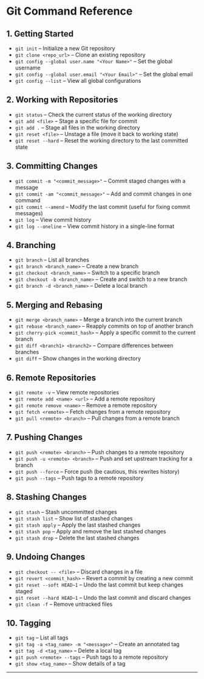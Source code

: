# Git Command Reference


## 1. Getting Started
- `git init` – Initialize a new Git repository  
- `git clone <repo_url>` – Clone an existing repository  
- `git config --global user.name "<Your Name>"` – Set the global username  
- `git config --global user.email "<Your Email>"` – Set the global email  
- `git config --list` – View all global configurations  

## 2. Working with Repositories
- `git status` – Check the current status of the working directory  
- `git add <file>` – Stage a specific file for commit  
- `git add .` – Stage all files in the working directory  
- `git reset <file>` – Unstage a file (move it back to working state)  
- `git reset --hard` – Reset the working directory to the last committed state  

## 3. Committing Changes
- `git commit -m "<commit_message>"` – Commit staged changes with a message  
- `git commit -am "<commit_message>"` – Add and commit changes in one command  
- `git commit --amend` – Modify the last commit (useful for fixing commit messages)  
- `git log` – View commit history  
- `git log --oneline` – View commit history in a single-line format  

## 4. Branching
- `git branch` – List all branches  
- `git branch <branch_name>` – Create a new branch  
- `git checkout <branch_name>` – Switch to a specific branch  
- `git checkout -b <branch_name>` – Create and switch to a new branch  
- `git branch -d <branch_name>` – Delete a local branch  

## 5. Merging and Rebasing
- `git merge <branch_name>` – Merge a branch into the current branch  
- `git rebase <branch_name>` – Reapply commits on top of another branch  
- `git cherry-pick <commit_hash>` – Apply a specific commit to the current branch  
- `git diff <branch1> <branch2>` – Compare differences between branches  
- `git diff` – Show changes in the working directory  

## 6. Remote Repositories
- `git remote -v` – View remote repositories  
- `git remote add <name> <url>` – Add a remote repository  
- `git remote remove <name>` – Remove a remote repository  
- `git fetch <remote>` – Fetch changes from a remote repository  
- `git pull <remote> <branch>` – Pull changes from a remote branch  

## 7. Pushing Changes
- `git push <remote> <branch>` – Push changes to a remote repository  
- `git push -u <remote> <branch>` – Push and set upstream tracking for a branch  
- `git push --force` – Force push (be cautious, this rewrites history)  
- `git push --tags` – Push tags to a remote repository  

## 8. Stashing Changes
- `git stash` – Stash uncommitted changes  
- `git stash list` – Show list of stashed changes  
- `git stash apply` – Apply the last stashed changes  
- `git stash pop` – Apply and remove the last stashed changes  
- `git stash drop` – Delete the last stashed changes  

## 9. Undoing Changes
- `git checkout -- <file>` – Discard changes in a file  
- `git revert <commit_hash>` – Revert a commit by creating a new commit  
- `git reset --soft HEAD~1` – Undo the last commit but keep changes staged  
- `git reset --hard HEAD~1` – Undo the last commit and discard changes  
- `git clean -f` – Remove untracked files  

## 10. Tagging
- `git tag` – List all tags  
- `git tag -a <tag_name> -m "<message>"` – Create an annotated tag  
- `git tag -d <tag_name>` – Delete a local tag  
- `git push <remote> --tags` – Push tags to a remote repository  
- `git show <tag_name>` – Show details of a tag  

---
